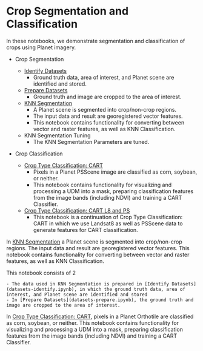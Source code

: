# Crop Segmentation and Classification

In these notebooks, we demonstrate segmentation and classification of crops using Planet imagery.

* Crop Segmentation
  - [Identify Datasets](datasets-identify.ipynb)
      - Ground truth data, area of interest, and Planet scene are identified and stored.
  - [Prepare Datasets](datasets-prepare.ipynb)
      - Ground truth and image are cropped to the area of interest.
  - [KNN Segmentation](segment-knn.ipynb)
      - A Planet scene is segmented into crop/non-crop regions. 
      - The input data and result are georegistered vector features. 
      - This notebook contains functionality for converting between vector and raster features, as well as KNN Classification.
  - KNN Segmentation Tuning
      - The KNN Segmentation Parameters are tuned.
      
* Crop Classification
  - [Crop Type Classification: CART](classify-cart.ipynb)
      - Pixels in a Planet PSScene image are classified as corn, soybean, or neither.
      - This notebook contains functionality for visualizing and processing a UDM into a mask, preparing classification features from the image bands (including NDVI) and training a CART Classifier.
  - [Crop Type Classification: CART L8 and PS](classify-cart-l8-ps.ipynb)
      - This notebook is a continuation of Crop Type Classification: CART in which we use Landsat8 as well as PSScene data to generate features for CART classification.

     


In [KNN Segmentation](segment-knn.ipynb) a Planet scene is segmented into crop/non-crop regions. The input data and result are georegistered vector features. This notebook contains functionality for converting between vector and raster features, as well as KNN Classification.

This notebook consists of 2 

    - The data used in KNN Segmentation is prepared in [Identify Datasets](datasets-identify.ipynb), in which the ground truth data, area of interest, and Planet scene are identified and stored
    - In [Prepare Datasets](datasets-prepare.ipynb), the ground truth and image are cropped to the area of interest.

In [Crop Type Classification: CART](classify-cart.ipynb), pixels in a Planet Orthotile are classified as corn, soybean, or neither. This notebook contains functionality for visualizing and processing a UDM into a mask, preparing classification features from the image bands (including NDVI) and training a CART Classifier.
